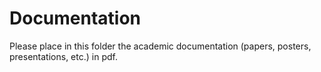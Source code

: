 # Documentation

Please place in this folder the academic documentation (papers, posters, presentations, etc.) in pdf.


